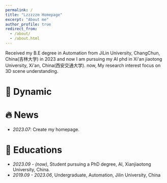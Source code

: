 ```yaml
---
permalink: /
title: "Lzzzzzm Homepage"
excerpt: "About me"
author_profile: true
redirect_from: 
  - /about/
  - /about.html
---
```

Received my B.E degree in Automation from JiLin University, ChangChun, China(吉林大学) in 2023 
and now I am pursuing my AI phd in Xi'an jiaotong University, Xi'an, China(西安交通大学).
now, My research interest focus on 3D scene understanding.

# 🎉 Dynamic


# 🔥 News
- *2023.07*: Create my homepage.


# 📖 Educations
- *2023.09 - (now)*, Student pursuing a PhD degree, AI, Xianjiaotong University, China. 
- *2019.09 - 2023.06*, Undergraduate, Automation, Jilin University, China